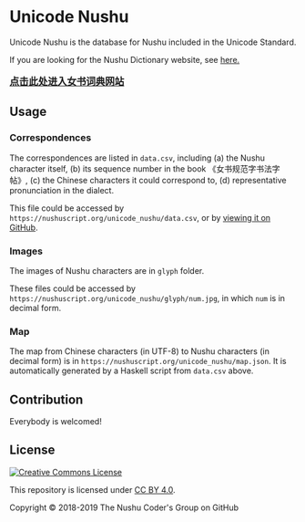 # Unicode Nushu

Unicode Nushu is the database for Nushu included in the Unicode Standard.

If you are looking for the Nushu Dictionary website, see [here.<br /><br /><big>**点击此处进入女书词典网站**</big>](https://nushuscript.org/)

## Usage

### Correspondences

The correspondences are listed in `data.csv`, including (a) the Nushu character itself, (b) its sequence number in the book 《女书规范字书法字帖》, (c) the Chinese characters it could correspond to, (d) representative pronunciation in the dialect.

This file could be accessed by `https://nushuscript.org/unicode_nushu/data.csv`, or by [viewing it on GitHub](https://github.com/nushu-script/unicode_nushu/blob/master/data.csv).

### Images

The images of Nushu characters are in `glyph` folder.

These files could be accessed by `https://nushuscript.org/unicode_nushu/glyph/num.jpg`, in which `num` is in decimal form.

### Map

The map from Chinese characters (in UTF-8) to Nushu characters (in decimal form) is in `https://nushuscript.org/unicode_nushu/map.json`. It is automatically generated by a Haskell script from `data.csv` above.

## Contribution

Everybody is welcomed!

## License

<a rel="license" href="http://creativecommons.org/licenses/by/4.0/"><img alt="Creative Commons License" style="border-width:0" src="https://i.creativecommons.org/l/by/4.0/88x31.png" /></a>

This repository is licensed under [CC BY 4.0](http://creativecommons.org/licenses/by/4.0/).

Copyright &copy; 2018-2019 The Nushu Coder's Group on GitHub
